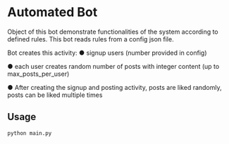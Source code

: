 # Automated Bot

Object of this bot demonstrate functionalities of the system according to defined rules. This bot
reads rules from a config json file.

Bot creates this activity:
● signup users (number provided in config)

● each user creates random number of posts with integer content (up to max_posts_per_user)

● After creating the signup and posting activity, posts are liked randomly, posts
can be liked multiple times

## Usage

```python
python main.py
```

